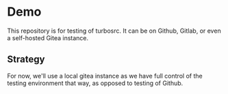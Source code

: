 # Demo

This repository is for testing of turbosrc. It can be on Github, Gitlab, or even a self-hosted Gitea instance.

## Strategy

For now, we'll use a local gitea instance as we have full control of the testing environment that way, as opposed to testing of Github.